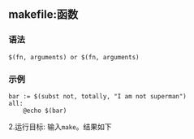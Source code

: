 ## makefile:函数

### 语法
`$(fn, arguments) or $(fn, arguments)`

### 示例
```
bar := $(subst not, totally, "I am not superman")
all:
	@echo $(bar)
```

2.运行目标: 
输入`make`。结果如下
      <!-- 执行命令截图 -->


